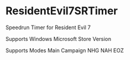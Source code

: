 # ResidentEvil7SRTimer
Speedrun Timer for Resident Evil 7

Supports
Windows Microsoft Store Version

Supports Modes
Main Campaign
NHG
NAH
EOZ
